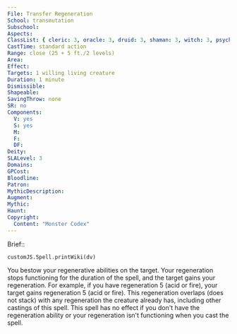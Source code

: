 ```yaml
---
File: Transfer Regeneration
School: transmutation
Subschool: 
Aspects: 
ClassList: { cleric: 3, oracle: 3, druid: 3, shaman: 3, witch: 3, psychic: 3 }
CastTime: standard action
Range: close (25 + 5 ft./2 levels)
Area: 
Effect: 
Targets: 1 willing living creature
Duration: 1 minute
Dismissible: 
Shapeable: 
SavingThrow: none
SR: no
Components:
  V: yes
  S: yes
  M: 
  F: 
  DF: 
Deity: 
SLALevel: 3
Domains: 
GPCost: 
Bloodline: 
Patron: 
MythicDescription: 
Augment: 
Mythic: 
Haunt: 
Copyright:
  Content: "Monster Codex"
---
```

Brief:: 

```dataviewjs
customJS.Spell.printWiki(dv)
```

You bestow your regenerative abilities on the target. Your regeneration stops functioning for the duration of the spell, and the target gains your regeneration. For example, if you have regeneration 5 (acid or fire), your target gains regeneration 5 (acid or fire). This regeneration overlaps (does not stack) with any regeneration the creature already has, including other castings of this spell. This spell has no effect if you don't have the regeneration ability or your regeneration isn't functioning when you cast the spell.
